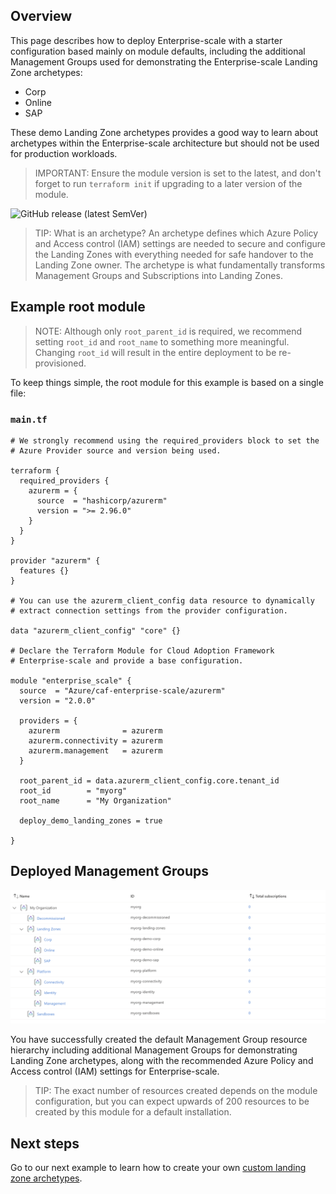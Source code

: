 ## Overview

This page describes how to deploy Enterprise-scale with a starter configuration based mainly on module defaults, including the additional Management Groups used for demonstrating the Enterprise-scale Landing Zone archetypes:

- Corp
- Online
- SAP

These demo Landing Zone archetypes provides a good way to learn about archetypes within the Enterprise-scale architecture but should not be used for production workloads.

> IMPORTANT: Ensure the module version is set to the latest, and don't forget to run `terraform init` if upgrading to a later version of the module.

![GitHub release (latest SemVer)](https://img.shields.io/github/v/release/Azure/terraform-azurerm-caf-enterprise-scale?style=flat&logo=github)

> TIP: What is an archetype?
> An archetype defines which Azure Policy and Access control (IAM) settings are needed to secure and configure the Landing Zones with everything needed for safe handover to the Landing Zone owner.
> The archetype is what fundamentally transforms Management Groups and Subscriptions into Landing Zones.

## Example root module

> NOTE: Although only `root_parent_id` is required, we recommend setting `root_id` and `root_name` to something more meaningful. Changing `root_id` will result in the entire deployment to be re-provisioned.

To keep things simple, the root module for this example is based on a single file:

### `main.tf`

```hcl
# We strongly recommend using the required_providers block to set the
# Azure Provider source and version being used.

terraform {
  required_providers {
    azurerm = {
      source  = "hashicorp/azurerm"
      version = ">= 2.96.0"
    }
  }
}

provider "azurerm" {
  features {}
}

# You can use the azurerm_client_config data resource to dynamically
# extract connection settings from the provider configuration.

data "azurerm_client_config" "core" {}

# Declare the Terraform Module for Cloud Adoption Framework
# Enterprise-scale and provide a base configuration.

module "enterprise_scale" {
  source  = "Azure/caf-enterprise-scale/azurerm"
  version = "2.0.0"

  providers = {
    azurerm              = azurerm
    azurerm.connectivity = azurerm
    azurerm.management   = azurerm
  }

  root_parent_id = data.azurerm_client_config.core.tenant_id
  root_id        = "myorg"
  root_name      = "My Organization"

  deploy_demo_landing_zones = true

}
```

## Deployed Management Groups

![Deploy-Default-Configuration](./media/examples-deploy-demo-landing-zone-archetypes.png)

You have successfully created the default Management Group resource hierarchy including additional Management Groups for demonstrating Landing Zone archetypes, along with the recommended Azure Policy and Access control (IAM) settings for Enterprise-scale.

> TIP: The exact number of resources created depends on the module configuration, but you can expect upwards of 200 resources to be created by this module for a default installation.

## Next steps

Go to our next example to learn how to create your own [custom landing zone archetypes](./%5BExamples%5D-Deploy-Custom-Landing-Zone-Archetypes).